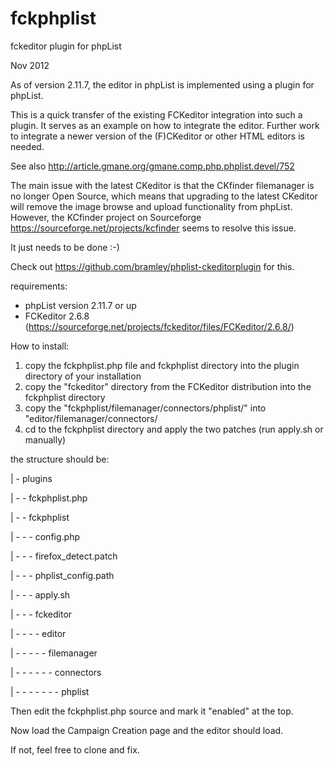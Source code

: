 fckphplist
==========

fckeditor plugin for phpList

Nov 2012

As of version 2.11.7, the editor in phpList is implemented using a plugin for phpList.

This is a quick transfer of the existing FCKeditor integration into such a plugin. It serves as an 
example on how to integrate the editor. Further work to integrate a newer version of the (F)CKeditor
or other HTML editors is needed. 

See also http://article.gmane.org/gmane.comp.php.phplist.devel/752

The main issue with the latest CKeditor is that the CKfinder filemanager is no longer Open Source,
which means that upgrading to the latest CKeditor will remove the image browse and upload functionality
from phpList. However, the KCfinder project on Sourceforge https://sourceforge.net/projects/kcfinder
seems to resolve this issue.

It just needs to be done :-)

Check out https://github.com/bramley/phplist-ckeditorplugin for this.

requirements:

- phpList version 2.11.7 or up
- FCKeditor 2.6.8 (https://sourceforge.net/projects/fckeditor/files/FCKeditor/2.6.8/)

How to install:

1. copy the fckphplist.php file and fckphplist directory into the plugin directory of your installation
2. copy the "fckeditor" directory from the FCKeditor distribution into the fckphplist directory
3. copy the "fckphplist/filemanager/connectors/phplist/" into "editor/filemanager/connectors/
4. cd to the fckphplist directory and apply the two patches (run apply.sh or manually)

the structure should be:

| - plugins

| - - fckphplist.php

| - - fckphplist

| - - - config.php

| - - - firefox_detect.patch

| - - - phplist_config.path

| - - - apply.sh

| - - - fckeditor

| - - - - editor

| - - - - - filemanager

| - - - - - - connectors

| - - - - - - - phplist

Then edit the fckphplist.php source and mark it "enabled" at the top.

Now load the Campaign Creation page and the editor should load.

If not, feel free to clone and fix.


